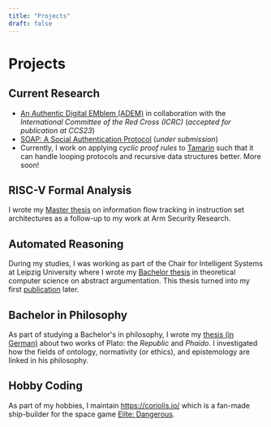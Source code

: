 ```yaml
---
title: "Projects"
draft: false
---
```


# Projects

## Current Research

* [An Authentic Digital EMblem (ADEM)](https://emblem.felixlinker.de) in collaboration with the *International Committee of the Red Cross (ICRC)* (*accepted for publication at CCS23*)
* [SOAP: A Social Authentication Protocol](https://soap-wg.github.io/) (*under submission*)
* Currently, I work on applying *cyclic proof rules* to [Tamarin](https://tamarin-prover.github.io/) such that it can handle looping protocols and recursive data structures better.
More soon!

## RISC-V Formal Analysis

I wrote my [Master thesis](https://github.com/felixlinker/ifc-rv-thesis) on information flow tracking in instruction set architectures as a follow-up to my work at Arm Security Research.

## Automated Reasoning

During my studies, I was working as part of the Chair for Intelligent Systems at Leipzig University where I wrote my [Bachelor thesis](/doc/agm_contraction_ba.pdf) in theoretical computer science on abstract argumentation.
This thesis turned into my first [publication](https://doi.org/10.1007/978-3-030-19570-0_3) later.

## Bachelor in Philosophy

As part of studying a Bachelor's in philosophy, I wrote my [thesis (in German)](/doc/ba_platon.pdf) about two works of Plato: the *Republic* and *Phaido*.
I investigated how the fields of ontology, normativity (or ethics), and epistemology are linked in his philosophy.

## Hobby Coding

As part of my hobbies, I maintain https://coriolis.io/ which is a fan-made ship-builder for the space game [Elite: Dangerous](https://www.elitedangerous.com/).
